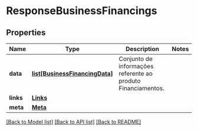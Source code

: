 # ResponseBusinessFinancings

## Properties
Name | Type | Description | Notes
------------ | ------------- | ------------- | -------------
**data** | [**list[BusinessFinancingData]**](BusinessFinancingData.md) | Conjunto de informações referente ao produto Financiamentos. | 
**links** | [**Links**](Links.md) |  | 
**meta** | [**Meta**](Meta.md) |  | 

[[Back to Model list]](../README.md#documentation-for-models) [[Back to API list]](../README.md#documentation-for-api-endpoints) [[Back to README]](../README.md)

